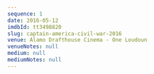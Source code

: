```yaml
---
sequence: 1
date: 2016-05-12
imdbId: tt3498820
slug: captain-america-civil-war-2016
venue: Alamo Drafthouse Cinema - One Loudoun
venueNotes: null
medium: null
mediumNotes: null
---
```


